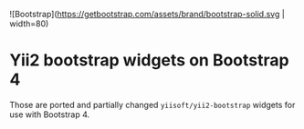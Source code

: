 ![Bootstrap](https://getbootstrap.com/assets/brand/bootstrap-solid.svg | width=80)
# Yii2 bootstrap widgets on Bootstrap 4

Those are ported and partially changed `yiisoft/yii2-bootstrap` widgets for use with Bootstrap 4.
